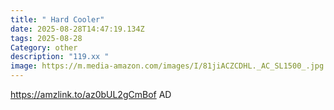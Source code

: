 ```yaml
---
title: " Hard Cooler"
date: 2025-08-28T14:47:19.134Z
tags: 2025-08-28
Category: other
description: "119.xx "
image: https://m.media-amazon.com/images/I/81jiACZCDHL._AC_SL1500_.jpg
---
```

https://amzlink.to/az0bUL2gCmBof
AD